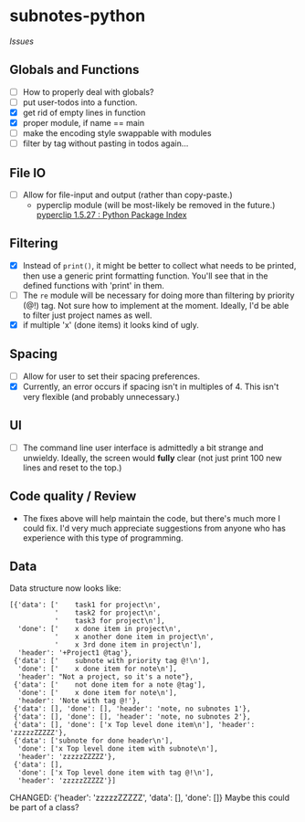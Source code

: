 # subnotes-python
*Issues*

## Globals and Functions
- [ ] How to properly deal with globals?
- [ ] put user-todos into a function.
- [X] get rid of empty lines in function
- [X] proper module, if name == main
- [ ] make the encoding style swappable with modules
- [ ] filter by tag without pasting in todos again...

## File IO
- [ ] Allow for file-input and output (rather than copy-paste.)
    * pyperclip module (will be most-likely be removed in the future.) [pyperclip 1.5.27 : Python Package Index](https://pypi.python.org/pypi/pyperclip)

## Filtering
- [X] Instead of `print()`, it might be better to collect what needs to be printed, then use a generic print formatting function. You'll see that in the defined functions with 'print' in them.
- [ ] The `re` module will be necessary for doing more than filtering by priority (@!) tag. Not sure how to implement at the moment. Ideally, I'd be able to filter just project names as well.
- [X] if multiple 'x' (done items) it looks kind of ugly.

## Spacing
- [ ] Allow for user to set their spacing preferences. 
- [X] Currently, an error occurs if spacing isn't in multiples of 4. This isn't very flexible (and probably unnecessary.)

## UI
- [ ] The command line user interface is admittedly a bit strange and unwieldy. Ideally, the screen would **fully** clear (not just print 100 new lines and reset to the top.)

## Code quality / Review
* The fixes above will help maintain the code, but there's much more I could fix. I'd very much appreciate suggestions from anyone who has experience with this type of programming.

## Data
Data structure now looks like:
```
[{'data': ['    task1 for project\n',
           '    task2 for project\n',
           '    task3 for project\n'],
  'done': ['    x done item in project\n',
           '    x another done item in project\n',
           '    x 3rd done item in project\n'],
  'header': '+Project1 @tag'},
 {'data': ['    subnote with priority tag @!\n'],
  'done': ['    x done item for note\n'],
  'header': "Not a project, so it's a note"},
 {'data': ['    not done item for a note @tag'],
  'done': ['    x done item for note\n'],
  'header': 'Note with tag @!'},
 {'data': [], 'done': [], 'header': 'note, no subnotes 1'},
 {'data': [], 'done': [], 'header': 'note, no subnotes 2'},
 {'data': [], 'done': ['x Top level done item\n'], 'header': 'zzzzzZZZZZ'},
 {'data': ['subnote for done header\n'],
  'done': ['x Top level done item with subnote\n'],
  'header': 'zzzzzZZZZZ'},
 {'data': [],
  'done': ['x Top level done item with tag @!\n'],
  'header': 'zzzzzZZZZZ'}]
```
CHANGED:
{'header': 'zzzzzZZZZZ', 'data': [], 'done': []}
Maybe this could be part of a class?